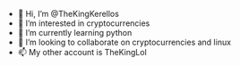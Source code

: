 - 👋 Hi, I’m @TheKingKerellos
- 👀 I’m interested in cryptocurrencies
- 🌱 I’m currently learning python
- 💞️ I’m looking to collaborate on cryptocurrencies and linux
- 📫 My other account is TheKingLol

<!---
TheKingKerellos/TheKingKerellos is a ✨ special ✨ repository because its `README.md` (this file) appears on your GitHub profile.
You can click the Preview link to take a look at your changes.
--->
